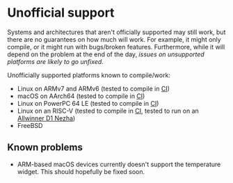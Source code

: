 # Unofficial support

Systems and architectures that aren't officially supported may still work, but there are no guarantees on how much will work. For example, it might only compile, or it might run with bugs/broken features.
Furthermore, while it will depend on the problem at the end of the day, _issues on unsupported platforms are likely to go unfixed_.

Unofficially supported platforms known to compile/work:

- Linux on ARMv7 and ARMv6 (tested to compile in [CI](https://github.com/ClementTsang/bottom/blob/master/.github/workflows/ci.yml))
- macOS on AArch64 (tested to compile in [CI](https://github.com/ClementTsang/bottom/blob/master/.github/workflows/ci.yml))
- Linux on PowerPC 64 LE (tested to compile in [CI](https://github.com/ClementTsang/bottom/blob/master/.github/workflows/ci.yml))
- Linux on an RISC-V (tested to compile in [CI](https://github.com/ClementTsang/bottom/blob/master/.github/workflows/ci.yml), tested to run on an [Allwinner D1 Nezha](https://github.com/ClementTsang/bottom/issues/564))
- FreeBSD

## Known problems

- ARM-based macOS devices currently doesn't support the temperature widget. This should hopefully be fixed soon.
